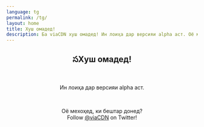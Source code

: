 ```yaml
---
language: tg
permalink: /tg/
layout: home
title: Хуш омадед!
description: Ба viaCDN хуш омадед! Ин лоиҳа дар версияи alpha аст. Оё мехоҳед, ки бештар донед?
---
```


<center>
<h2>సХуш омадед!</h2>
<br/>

<p>
Ин лоиҳа дар версияи alpha аст.
</p>

<br/>

<p>
Оё мехоҳед, ки бештар донед?
<br/>
Follow <a href="https://twitter.com/viaCDN" target="_blank" rel="noopener">@viaCDN</a> on Twitter!
</p>

<br/>
</center>
